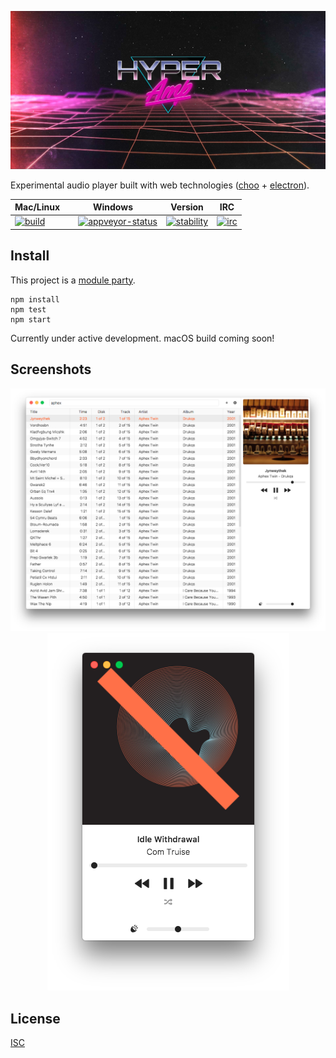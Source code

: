 ![Hyper Amp](static/splash.jpg)

Experimental audio player built with web technologies ([choo](https://github.com/yoshuawuyts/choo) + [electron](https://github.com/electron/electron)).

Mac/Linux      | Windows      | Version     | IRC
-------------- | ------------ | ------------| ---
[![build][build-img]][build-url] | [![appveyor-status][appveyor-img]][appveyor-url] |  [![stability][stability-img]][stability-url] | [![irc][irc-img]][irc-url]

## Install

This project is a [module party](http://module.party).

```
npm install
npm test
npm start
```

Currently under active development. macOS build coming soon!

## Screenshots

<div align="center">

![](static/screenshot.png)
![](static/screenshot-2.png)

</div>

## License

[ISC](license.md)

[stability-img]: https://img.shields.io/badge/stability-experimental-orange.svg
[stability-url]: https://nodejs.org/api/documentation.html#documentation_stability_index
[build-img]: https://img.shields.io/travis/hypermodules/hyperamp/master.svg
[build-url]: https://travis-ci.org/hypermodules/hyperamp
[standard-img]: https://img.shields.io/badge/code%20style-standard-brightgreen.svg
[standard-url]: https://github.com/feross/standard
[appveyor-img]: https://ci.appveyor.com/api/projects/status/34x775v3nly2ml2b?svg=true
[appveyor-url]: https://ci.appveyor.com/project/bcomnes/hyperamp
[irc-url]: https://www.irccloud.com/invite?channel=%23hypermodules&amp;hostname=irc.freenode.net&amp;port=6697&amp;ssl=1
[irc-img]: https://img.shields.io/badge/IRC-%23hypermodules-1e72ff.svg
